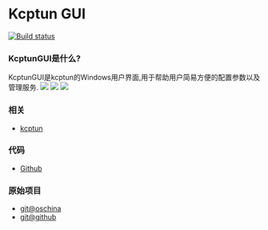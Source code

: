 Kcptun GUI
=======================

[![Build status](https://ci.appveyor.com/api/projects/status/y74cs3q5oe4gd6yi?svg=true)](https://ci.appveyor.com/project/menghang/kcptungui)

### KcptunGUI是什么?
KcptunGUI是kcptun的Windows用户界面,用于帮助用户简易方便的配置参数以及管理服务.
![](http://p1.bpimg.com/1949/936f3c57f1857a54.png)
![](http://p1.bpimg.com/1949/670a3dbcb3188b86.png)
![](http://p1.bqimg.com/1949/c6c391506918709d.png)

### 相关
- [kcptun](https://github.com/xtaci/kcptun)

### 代码
- [Github](https://github.com/menghang/kcptungui)

### 原始项目
- [git@oschina](http://git.oschina.net/ragnaroks/KcptunGUI)
- [git@github](https://github.com/ragnaroks/kcptungui)

